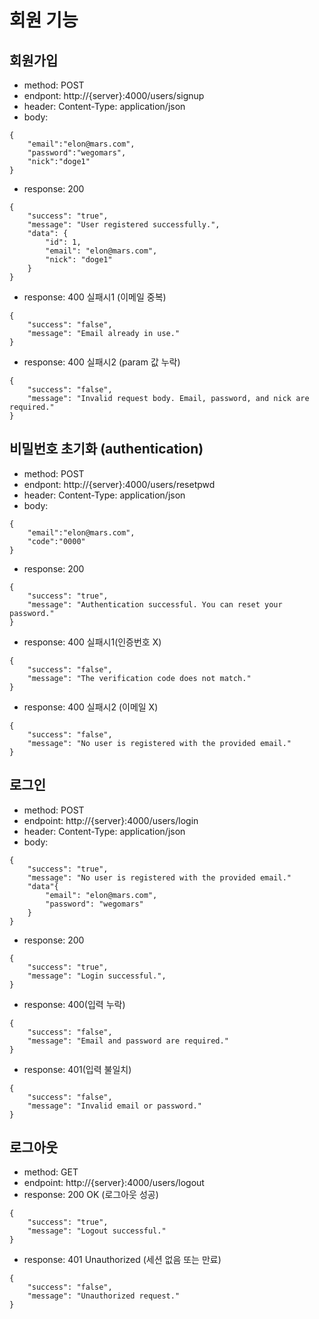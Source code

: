 # 회원 기능
## 회원가입
- method: POST
- endpont: http://{server}:4000/users/signup
- header: Content-Type: application/json
- body: 
```
{
    "email":"elon@mars.com",
    "password":"wegomars",
    "nick":"doge1"
}
```

- response: 200
```
{
    "success": "true",
    "message": "User registered successfully.",
    "data": {
        "id": 1,
        "email": "elon@mars.com",
        "nick": "doge1"
    }
}
```

- response: 400 실패시1 (이메일 중복)
```
{
    "success": "false",
    "message": "Email already in use."
}
```

- response: 400 실패시2 (param 값 누락)
```
{
    "success": "false",
    "message": "Invalid request body. Email, password, and nick are required."
}
```

## 비밀번호 초기화 (authentication) 
- method: POST
- endpont: http://{server}:4000/users/resetpwd
- header: Content-Type: application/json
- body: 
```
{
    "email":"elon@mars.com",
    "code":"0000"
}
```
- response: 200
```
{
    "success": "true",
    "message": "Authentication successful. You can reset your password."
}
```
- response: 400 실패시1(인증번호 X)
```
{
    "success": "false",
    "message": "The verification code does not match."
}
```
- response: 400 실패시2 (이메일 X)
```
{
    "success": "false",
    "message": "No user is registered with the provided email."
}
```

## 로그인
- method: POST
- endpoint: http://{server}:4000/users/login
- header: Content-Type: application/json
- body:
```
{
    "success": "true",
    "message": "No user is registered with the provided email."
    "data"{
        "email": "elon@mars.com",
        "password": "wegomars"
    }
}
```
- response: 200
```
{
    "success": "true",
    "message": "Login successful.",
}
```
- response: 400(입력 누락)
```
{
    "success": "false",
    "message": "Email and password are required."
}
```
- response: 401(입력 불일치)
```
{
    "success": "false",
    "message": "Invalid email or password."
}
```

## 로그아웃
- method: GET
- endpoint: http://{server}:4000/users/logout
- response: 200 OK (로그아웃 성공)
```
{  
    "success": "true",
    "message": "Logout successful."
}
```
- response: 401 Unauthorized (세션 없음 또는 만료)
```
{
    "success": "false",
    "message": "Unauthorized request."
}
```